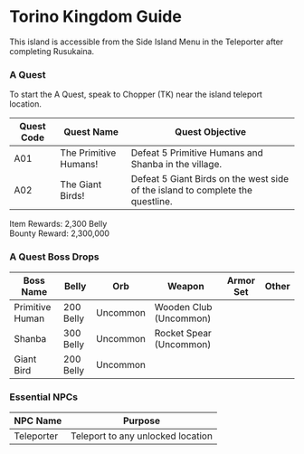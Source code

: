# Torino Kingdom Guide

This island is accessible from the Side Island Menu in the Teleporter after completing Rusukaina.

### A Quest

To start the A Quest, speak to Chopper (TK) near the island teleport location.

| Quest Code| Quest Name           | Quest Objective|
|-----------|-----------           |-----------|
| A01       | The Primitive Humans!|Defeat 5 Primitive Humans and Shanba in the village.|
| A02       | The Giant Birds!     |Defeat 5 Giant Birds on the west side of the island to complete the questline.|

Item Rewards: 2,300 Belly<br>
Bounty Reward: 2,300,000

### A Quest Boss Drops

| Boss Name       | Belly     | Orb      | Weapon                 | Armor Set | Other     |
|-----------------|-----------|----------|------------------------|-----------|-----------|
| Primitive Human | 200 Belly | Uncommon | Wooden Club (Uncommon) |           |           |
| Shanba          | 300 Belly | Uncommon | Rocket Spear (Uncommon)|           |           |
| Giant Bird      | 200 Belly | Uncommon |                        |           |           |

### Essential NPCs

| NPC Name              | Purpose                                   |
|-------------          |-----------                                |
| Teleporter            | Teleport to any unlocked location         |
